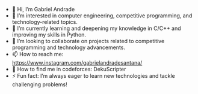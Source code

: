 - 👋 Hi, I’m Gabriel Andrade
- 👀 I’m interested in computer engineering, competitive programming, and technology-related topics.
- 🌱 I’m currently learning and deepening my knowledge in C/C++ and improving my skills in Python.
- 💞️ I’m looking to collaborate on projects related to competitive programming and technology advancements.
- 📫 How to reach me: https://www.instagram.com/gabrielandradesantana/
- 🚀 How to find me in codeforces: DekuScripter
- ⚡ Fun fact: I’m always eager to learn new technologies and tackle challenging problems!

<!---
Gabriel-Andrade-Z/Gabriel-Andrade-Z is a ✨ special ✨ repository because its `README.md` (this file) appears on your GitHub profile.
You can click the Preview link to take a look at your changes.
--->
